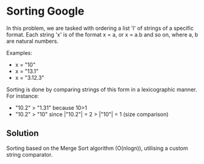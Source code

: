 # Sorting Google
In this problem, we are tasked with ordering a list 'l' of strings of a specific format. Each string 'x' is of the format x = a, or x = a.b and so on, where a, b are
natural numbers. 

Examples: 
* x = "10"
* x = "13.1"
* x = "3.12.3"

Sorting is done by comparing strings of this form in a lexicographic manner. For instance:
* "10.2" > "1.31" because 10>1
* "10.2" > "10" since |"10.2"| = 2 > |"10"| = 1 (size comparison)

## Solution

Sorting based on the Merge Sort algorithm (O(nlogn)), utilising a custom string comparator.

